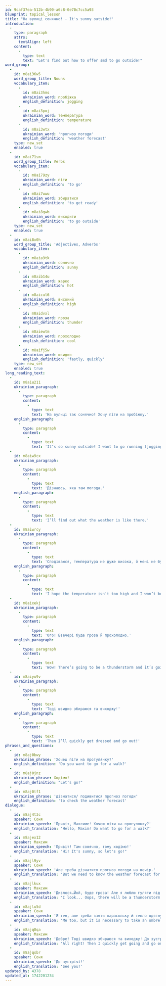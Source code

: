 ```yaml
---
id: 9caf37ea-512b-4b90-a6c8-0e70c7cc5a93
blueprint: topical_lesson
title: "На вулиці сонячно! - It's sunny outside!"
introduction:
  -
    type: paragraph
    attrs:
      textAlign: left
    content:
      -
        type: text
        text: "Let's find out how to offer smd to go outside!"
word_group:
  -
    id: m8ai36w5
    word_group_title: Nouns
    vocabulary_item:
      -
        id: m8ai3hms
        ukrainian_word: пробіжка
        english_definition: jogging
      -
        id: m8ai3poj
        ukrainian_word: температура
        english_definition: temperature
      -
        id: m8ai3wtx
        ukrainian_word: 'прогноз погоди'
        english_definition: 'weather forecast'
    type: new_set
    enabled: true
  -
    id: m8ai71sm
    word_group_title: Verbs
    vocabulary_item:
      -
        id: m8ai79zy
        ukrainian_word: піти
        english_definition: 'to go'
      -
        id: m8ai7wwu
        ukrainian_word: збиратися
        english_definition: 'to get ready'
      -
        id: m8ai8gwb
        ukrainian_word: виходити
        english_definition: 'to go outside'
    type: new_set
    enabled: true
  -
    id: m8ai8x0h
    word_group_title: 'Adjectives, Adverbs'
    vocabulary_item:
      -
        id: m8aia9tk
        ukrainian_word: сонячно
        english_definition: sunny
      -
        id: m8aib14u
        ukrainian_word: жарко
        english_definition: hot
      -
        id: m8aicul6
        ukrainian_word: високий
        english_definition: high
      -
        id: m8aidvxl
        ukrainian_word: гроза
        english_definition: thunder
      -
        id: m8aiewtm
        ukrainian_word: прохолодно
        english_definition: cool
      -
        id: m8aifj5w
        ukrainian_word: швидко
        english_definition: 'fastly, quickly'
    type: new_set
    enabled: true
long_reading_text:
  -
    id: m8aiu211
    ukrainian_paragraph:
      -
        type: paragraph
        content:
          -
            type: text
            text: 'На вулиці так сонячно! Хочу піти на пробіжку.'
    english_paragraph:
      -
        type: paragraph
        content:
          -
            type: text
            text: 'It’s so sunny outside! I want to go running (jogging).'
  -
    id: m8aiw9cx
    ukrainian_paragraph:
      -
        type: paragraph
        content:
          -
            type: text
            text: 'Дізнаюсь, яка там погода.'
    english_paragraph:
      -
        type: paragraph
        content:
          -
            type: text
            text: 'I’ll find out what the weather is like there.'
  -
    id: m8aiwrcy
    ukrainian_paragraph:
      -
        type: paragraph
        content:
          -
            type: text
            text: 'Сподіваюся, температура не дуже висока, й мені не буде жарко.'
    english_paragraph:
      -
        type: paragraph
        content:
          -
            type: text
            text: 'I hope the temperature isn’t too high and I won’t be too hot.'
  -
    id: m8aixekj
    ukrainian_paragraph:
      -
        type: paragraph
        content:
          -
            type: text
            text: 'Ого! Ввечері буде гроза й прохолодно.'
    english_paragraph:
      -
        type: paragraph
        content:
          -
            type: text
            text: 'Wow! There’s going to be a thunderstorm and it’s going to be cool in the evening.'
  -
    id: m8aiyu9v
    ukrainian_paragraph:
      -
        type: paragraph
        content:
          -
            type: text
            text: 'Тоді швидко збираюся та виходжу!'
    english_paragraph:
      -
        type: paragraph
        content:
          -
            type: text
            text: 'Then I’ll quickly get dressed and go out!'
phrases_and_questions:
  -
    id: m8aj0bwy
    ukrainian_phrase: 'Хочеш піти на прогулянку?'
    english_definition: 'Do you want to go for a walk?'
  -
    id: m8aj0jnz
    ukrainian_phrase: Ходімо!
    english_definition: "Let's go!"
  -
    id: m8aj0tf1
    ukrainian_phrase: 'дізнатися/ подивитися прогноз погоди'
    english_definition: 'to check the weather forecast'
dialogue:
  -
    id: m8aj4t3c
    speaker: Соня
    ukrainian_speech: 'Привіт, Максиме! Хочеш піти на прогулянку?'
    english_translation: 'Hello, Maxim! Do want to go for a walk?'
  -
    id: m8ajex12
    speaker: Максим
    ukrainian_speech: 'Привіт! Там сонячно, тому ходімо!'
    english_translation: "Hi! It's sunny, so let's go!"
  -
    id: m8ajl9yv
    speaker: Соня
    ukrainian_speech: 'Але треба дізнатися прогноз погоди на вечір.'
    english_translation: 'But we need to know the weather forecast for the evening.'
  -
    id: m8ajlkux
    speaker: Максим
    ukrainian_speech: 'Дивлюся…Йой, буде гроза! Але я люблю гуляти під дощем, а ти?'
    english_translation: 'I look... Oops, there will be a thunderstorm! But I like to walk in the rain, and you?'
  -
    id: m8ajlu5d
    speaker: Соня
    ukrainian_speech: 'Я теж, але треба взяти парасольку й тепло вдягнутися, буде прохолодно.'
    english_translation: 'Me too, but it is necessary to take an umbrella and to dress warmly, it will be cool.'
  -
    id: m8ajq8qa
    speaker: Максим
    ukrainian_speech: 'Добре! Тоді швидко збираюся та виходжу! До зустрічі!'
    english_translation: 'All right! Then I quickly get going and go out! See you!'
  -
    id: m8ajqsbr
    speaker: Соня
    ukrainian_speech: 'До зустрічі!'
    english_translation: 'See you!'
updated_by: 4378
updated_at: 1742201234
---
```

